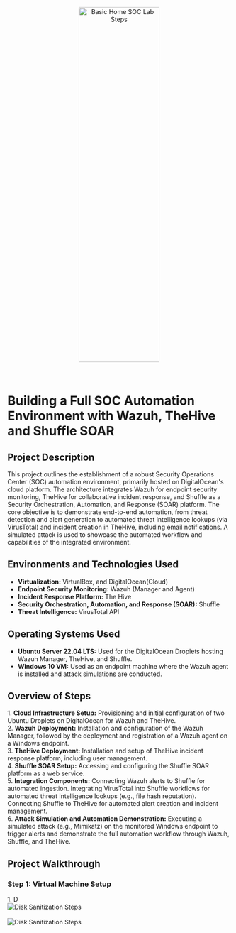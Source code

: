 <p align="center">
<img src="https://i.imgur.com/ZFU2Ea2.png" height="800px" width="60%" alt="Basic Home SOC Lab Steps"/>
</p>

<br>
<h1>Building a Full SOC Automation Environment with Wazuh, TheHive and Shuffle SOAR</h1>


<h2>Project Description</h2>
This project outlines the establishment of a robust Security Operations Center (SOC) automation environment, primarily hosted on DigitalOcean's cloud platform. The architecture integrates Wazuh for endpoint security monitoring, TheHive for collaborative incident response, and Shuffle as a Security Orchestration, Automation, and Response (SOAR) platform. The core objective is to demonstrate end-to-end automation, from threat detection and alert generation to automated threat intelligence lookups (via VirusTotal) and incident creation in TheHive, including email notifications. A simulated attack is used to showcase the automated workflow and capabilities of the integrated environment.



<h2>Environments and Technologies Used</h2>

- <b>Virtualization:</b> VirtualBox, and DigitalOcean(Cloud)
- <b>Endpoint Security Monitoring:</b> Wazuh (Manager and Agent)
- <b>Incident Response Platform:</b> The Hive
- <b>Security Orchestration, Automation, and Response (SOAR):</b> Shuffle
- <b>Threat Intelligence:</b> VirusTotal API


<h2>Operating Systems Used</h2>

- <b>Ubuntu Server 22.04 LTS:</b> Used for the DigitalOcean Droplets hosting Wazuh Manager, TheHive, and Shuffle.
- <b>Windows 10 VM:</b> Used as an endpoint machine where the Wazuh agent is installed and attack simulations are conducted.



<h2>Overview of Steps</h2>
1. <b>Cloud Infrastructure Setup:</b> Provisioning and initial configuration of two Ubuntu Droplets on DigitalOcean for Wazuh and TheHive.
<br>
2. <b>Wazuh Deployment:</b> Installation and configuration of the Wazuh Manager, followed by the deployment and registration of a Wazuh agent on a Windows endpoint.
<br>
3. <b>TheHive Deployment:</b> Installation and setup of TheHive incident response platform, including user management.
<br>
4. <b>Shuffle SOAR Setup:</b> Accessing and configuring the Shuffle SOAR platform as a web service.
<br>
5. <b>Integration Components:</b> Connecting Wazuh alerts to Shuffle for automated ingestion. Integrating VirusTotal into Shuffle workflows for automated threat intelligence lookups (e.g., file hash reputation). Connecting Shuffle to TheHive for automated alert creation and incident management.
<br>
6. <b>Attack Simulation and Automation Demonstration:</b> Executing a simulated attack (e.g., Mimikatz) on the monitored Windows endpoint to trigger alerts and demonstrate the full automation workflow through Wazuh, Shuffle, and TheHive.



<h2>Project Walkthrough</h2>
<h3> Step 1: Virtual Machine Setup </h3>
1. D
<br>
<img src="" alt="Disk Sanitization Steps"/>
<br>
  
<br>
<img src="" alt="Disk Sanitization Steps"/>
<br>
